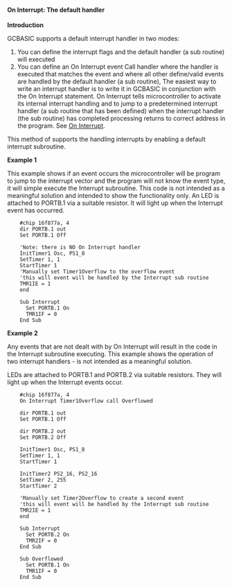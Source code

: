 <div class="section">

<div class="titlepage">

<div>

<div>

#### <span id="on_interrupt_the_default_handler"></span>On Interrupt: The default handler

</div>

</div>

</div>

<span class="strong">**Introduction**</span>

GCBASIC supports a default interrupt handler in two modes:

<div class="orderedlist">

1.  You can define the interrupt flags and the default handler (a sub
    routine) will executed
2.  You can define an On Interrupt event Call handler where the handler
    is executed that matches the event and where all other define/valid
    events are handled by the default handler (a sub routine), The
    easiest way to write an interrupt handler is to write it in GCBASIC
    in conjunction with the On Interrupt statement. On Interrupt tells
    microcontroller to activate its internal interrupt handling and to
    jump to a predetermined interrupt handler (a sub routine that has
    been defined) when the interrupt handler (the sub routine) has
    completed processing returns to correct address in the program. See
    <a href="on_interrupt" class="link" title="On Interrupt">On Interrupt</a>.

</div>

This method of supports the handling interrupts by enabling a default
interrupt subroutine.

<span class="strong">**Example 1**</span>

This example shows if an event occurs the microcontroller will be
program to jump to the interrupt vector and the program will not know
the event type, it will simple execute the Interrupt subroutine. This
code is not intended as a meaningful solution and intended to show the
functionality only. An LED is attached to PORTB.1 via a suitable
resistor. It will light up when the Interrupt event has occurred.

``` screen
    #chip 16f877a, 4
    dir PORTB.1 out
    Set PORTB.1 Off

    'Note: there is NO On Interrupt handler
    InitTimer1 Osc, PS1_8
    SetTimer 1, 1
    StartTimer 1
    'Manually set Timer1Overflow to the overflow event
    'this will event will be handled by the Interrupt sub routine
    TMR1IE = 1
    end

    Sub Interrupt
      Set PORTB.1 On
      TMR1IF = 0
    End Sub
```

<span class="strong">**Example 2**</span>

Any events that are not dealt with by On Interrupt will result in the
code in the Interrupt subroutine executing. This example shows the
operation of two interrupt handlers - is not intended as a meaningful
solution.

LEDs are attached to PORTB.1 and PORTB.2 via suitable resistors. They
will light up when the Interrupt events occur.

``` screen
    #chip 16f877a, 4
    On Interrupt Timer1Overflow call Overflowed

    dir PORTB.1 out
    Set PORTB.1 Off

    dir PORTB.2 out
    Set PORTB.2 Off

    InitTimer1 Osc, PS1_8
    SetTimer 1, 1
    StartTimer 1

    InitTimer2 PS2_16, PS2_16
    SetTimer 2, 255
    StartTimer 2

    'Manually set Timer2Overflow to create a second event
    'this will event will be handled by the Interrupt sub routine
    TMR2IE = 1
    end

    Sub Interrupt
      Set PORTB.2 On
      TMR2IF = 0
    End Sub

    Sub Overflowed
      Set PORTB.1 On
      TMR1IF = 0
    End Sub
```

</div>
